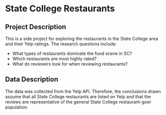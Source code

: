 # State College Restaurants

## Project Description
This is a side project for exploring the restaurants in the State College area and their Yelp ratings. The research questions include:
- What types of restaurants dominate the food scene in SC?
- Which restaurants are most highly rated?
- What do reviewers look for when reviewing restaurants?

## Data Description
The data was collected from the Yelp API. Therefore, the conclusions drawn assume that all State College restaurants are listed on Yelp and that the reviews are representative of the general State College restaurant-goer population.
